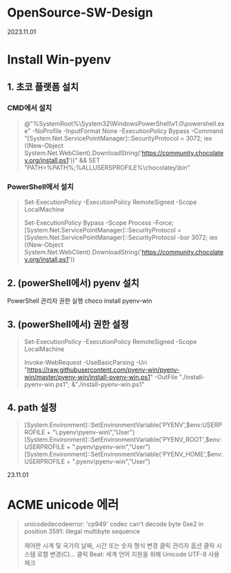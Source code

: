# OpenSource-SW-Design

2023.11.01
# Install Win-pyenv
## 1. 초코 플랫폼 설치
### CMD에서 설치
> @"%SystemRoot%\System32\WindowsPowerShell\v1.0\powershell.exe" -NoProfile -InputFormat None -ExecutionPolicy Bypass -Command "[System.Net.ServicePointManager]::SecurityProtocol = 3072; iex ((New-Object System.Net.WebClient).DownloadString('https://community.chocolatey.org/install.ps1'))" && SET "PATH=%PATH%;%ALLUSERSPROFILE%\chocolatey\bin"

### PowerShell에서 설치
> Set-ExecutionPolicy -ExecutionPolicy RemoteSigned -Scope LocalMachine
> 
> Set-ExecutionPolicy Bypass -Scope Process -Force; [System.Net.ServicePointManager]::SecurityProtocol = [System.Net.ServicePointManager]::SecurityProtocol -bor 3072; iex ((New-Object System.Net.WebClient).DownloadString('https://community.chocolatey.org/install.ps1'))

## 2. (powerShell에서) pyenv 설치<br>
  PowerShell 관리자 권한 실행
  choco install pyenv-win

## 3. (powerShell에서) 권한 설정<br>
> Set-ExecutionPolicy -ExecutionPolicy RemoteSigned -Scope LocalMachine
>
> Invoke-WebRequest -UseBasicParsing -Uri "https://raw.githubusercontent.com/pyenv-win/pyenv-win/master/pyenv-win/install-pyenv-win.ps1" -OutFile "./install-pyenv-win.ps1"; &"./install-pyenv-win.ps1"

## 4. path 설정<br>
> [System.Environment]::SetEnvironmentVariable('PYENV',$env:USERPROFILE + "\.pyenv\pyenv-win\","User")
> [System.Environment]::SetEnvironmentVariable('PYENV_ROOT',$env:USERPROFILE + "\.pyenv\pyenv-win\","User")
> [System.Environment]::SetEnvironmentVariable('PYENV_HOME',$env:USERPROFILE + "\.pyenv\pyenv-win\","User")

23.11.01
# ACME unicode 에러
> unicodedecodeerror: 'cp949' codec can't decode byte 0xe2 in position 3591: illegal multibyte sequence
>
> 제어판
> 시계 및 국가의 날짜, 시간 또는 숫자 형식 변경 클릭
> 관리자 옵션 클릭
> 시스템 로캘 변경(C)... 클릭
> Beat: 세계 언어 지원을 위해 Unicode UTF-8 사용 체크

